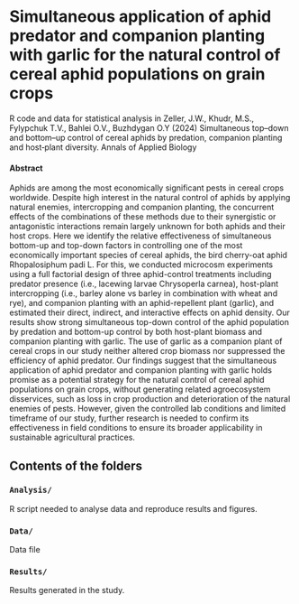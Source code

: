 # Simultaneous application of aphid predator and companion planting with garlic for the natural control of cereal aphid populations on grain crops

R code and data for statistical analysis in Zeller, J.W., Khudr, M.S., Fylypchuk T.V., Bahlei O.V., Buzhdygan O.Y (2024) Simultaneous top–down and bottom–up control of cereal aphids by predation, companion planting and host‐plant diversity. 
Annals of Applied Biology
 
#### Abstract
Aphids are among the most economically significant pests in cereal crops worldwide. Despite high interest in the natural control of aphids by applying natural enemies, intercropping and companion planting, the concurrent effects of the combinations of these methods due to their synergistic or antagonistic interactions remain largely unknown for both aphids and their host crops. Here we identify the relative effectiveness of simultaneous bottom-up and top-down factors in controlling one of the most economically important species of cereal aphids, the bird cherry-oat aphid Rhopalosiphum padi L. For this, we conducted microcosm experiments using a full factorial design of three aphid-control treatments including predator presence (i.e., lacewing larvae Chrysoperla carnea), host-plant intercropping (i.e., barley alone vs barley in combination with wheat and rye), and companion planting with an aphid-repellent plant (garlic), and estimated their direct, indirect, and interactive effects on aphid density. Our results show strong simultaneous top-down control of the aphid population by predation and bottom-up control by both host-plant biomass and companion planting with garlic. The use of garlic as a companion plant of cereal crops in our study neither altered crop biomass nor suppressed the efficiency of aphid predator. Our findings suggest that the simultaneous application of aphid predator and companion planting with garlic holds promise as a potential strategy for the natural control of cereal aphid populations on grain crops, without generating related agroecosystem disservices, such as loss in crop production and deterioration of the natural enemies of pests. However, given the controlled lab conditions and limited timeframe of our study, further research is needed to confirm its effectiveness in field conditions to ensure its broader applicability in sustainable agricultural practices.

## Contents of the folders

### `Analysis/`

R script needed to analyse data and reproduce results and figures.

### `Data/`

Data file

### `Results/`

Results generated in the study. 

